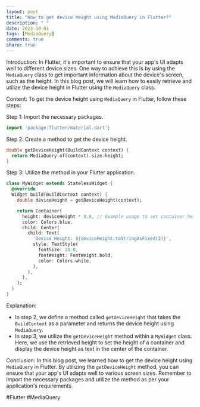 ```yaml
---
layout: post
title: "How to get device height using MediaQuery in Flutter?"
description: " "
date: 2023-10-01
tags: [MediaQuery]
comments: true
share: true
---
```


Introduction:
In Flutter, it's important to ensure that your app's UI adapts well to different device sizes. One way to achieve this is by using the `MediaQuery` class to get important information about the device's screen, such as the height. In this blog post, we will learn how to easily retrieve and utilize the device height in Flutter using the `MediaQuery` class.

Content:
To get the device height using `MediaQuery` in Flutter, follow these steps:

Step 1: Import the necessary packages.
```dart
import 'package:flutter/material.dart';
```

Step 2: Create a method to get the device height.
```dart
double getDeviceHeight(BuildContext context) {
  return MediaQuery.of(context).size.height;
}
```

Step 3: Utilize the method in your Flutter application.
```dart
class MyWidget extends StatelessWidget {
  @override
  Widget build(BuildContext context) {
    double deviceHeight = getDeviceHeight(context);

    return Container(
      height: deviceHeight * 0.8, // Example usage to set container height
      color: Colors.blue,
      child: Center(
        child: Text(
          'Device Height: ${deviceHeight.toStringAsFixed(2)}',
          style: TextStyle(
            fontSize: 20.0,
            fontWeight: FontWeight.bold,
            color: Colors.white,
          ),
        ),
      ),
    );
  }
}
```

Explanation:
- In step 2, we define a method called `getDeviceHeight` that takes the `BuildContext` as a parameter and returns the device height using `MediaQuery`.
- In step 3, we utilize the `getDeviceHeight` method within a `MyWidget` class. Here, we use the retrieved height to set the height of a container and display the device height as text in the center of the container.

Conclusion:
In this blog post, we learned how to get the device height using `MediaQuery` in Flutter. By utilizing the `getDeviceHeight` method, you can ensure that your app's UI adapts well to various screen sizes. Remember to import the necessary packages and utilize the method as per your application's requirements.

#Flutter #MediaQuery